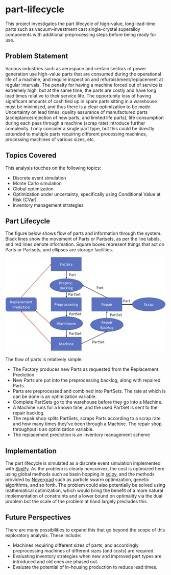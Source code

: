 # part-lifecycle

This project investigates the part lifecycle of high-value, long lead-time parts such as vacuum-investment cast single-crystal superalloy components with additional preprocessing steps before being ready for use.

## Problem Statement

Various industries such as aerospace and certain sectors of power generation use high-value parts that are consumed during the operational life of a machine, and require inspection and refurbishment/replacement at regular intervals. The penalty for having a machine forced out of service is extremely high, but at the same time, the parts are costly and have long lead times relative to their service life. The opportunity loss of having significant amounts of cash tied up in spare parts sitting in a warehouse must be minimized, and thus there is a clear optimization to be made. Uncertainty on lead times, quality assurance of manufactured parts (acceptance/rejection of new parts, and limited life parts), life consumption during each pass through a machine (scrap rate) introduce further complexity. I only consider a single part type, but this could be directly extended to multiple parts requiring different processing machines, processing machines of various sizes, etc. 

## Topics Covered
This analysis touches on the following topics:
- Discrete event simulation
- Monte Carlo simulation
- Global optimization
- Optimization under uncertainty, specifically using Conditional Value at Risk (CVar)
- Inventory management strategies

## Part Lifecycle

The figure below shows flow of parts and information through the system. Black lines show the movement of Parts or Partsets, as per the line labels, and red lines denote information. Square boxes represent things that act on Parts or Partsets, and ellipses are storage facilities.

![Part Lifecycle Diagram](./data/img/Part_replacement_flow.png)

The flow of parts is relatively simple:

- The Factory produces new Parts as requested from the Replacement Prediction
- New Parts are put into the preprocessing backlog, along with repaired Parts.
- Parts are preprocessed and combined into PartSets. The rate at which is can be done is an optimization variable.
- Complete PartSets go to the warehouse before they go into a Machine.
- A Machine runs for a known time, and the used PartSet is sent to the repair backlog.
- The repair shop splits PartSets, scraps Parts according to a scrap rate and how many times they've been through a Machine. The repair shop throughput is an optimization variable.
- The replacement prediction is an inventory management scheme

## Implementation

The part lifecycle is simulated as a discrete event simulation implemented with [SimPy](https://simpy.readthedocs.io/en/latest/). As the problem is clearly nonconvex, the cost is optimized here using global methods such as basin hopping in [scipy](https://docs.scipy.org/doc/scipy/reference/generated/scipy.optimize.basinhopping.html#scipy.optimize.basinhopping), and the methods provided by [Nevergrad](https://facebookresearch.github.io/nevergrad/) such as particle swarm optimization, genetic algorithms, and so forth. The problem could also potentially be solved using mathematical optimization, which would bring the benefit of a more natural implementation of constraints and a lower bound on optimality via the dual problem but the scale of the problem at hand largely precludes this.

## Future Perspectives

There are many possibilities to expand this that go beyond the scope of this exploratory analysis. These include:
- Machines requiring different sizes of parts, and accordingly preprocessing machines of different sizes (and costs) are required.
- Evaluating inventory strategies when new and improved part types are introduced and old ones are phased out.
- Evaluate the potential of in-housing production to reduce lead times.

